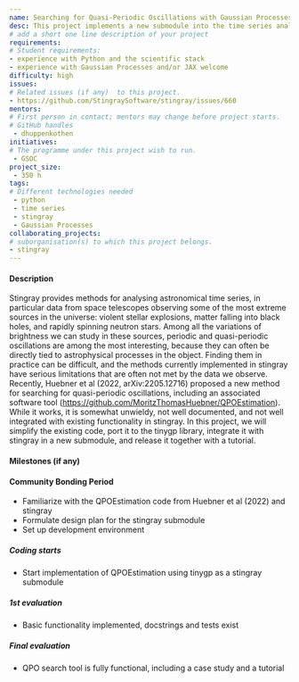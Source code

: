 ```yaml
---
name: Searching for Quasi-Periodic Oscillations with Gaussian Processes
desc: This project implements a new submodule into the time series analysis package stingray to help us search astronomical data for periodic variations in brightness using Gaussian Process regression.
# add a short one line description of your project
requirements:
# Student requirements:
- experience with Python and the scientific stack
- experience with Gaussian Processes and/or JAX welcome
difficulty: high
issues:
# Related issues (if any)  to this project.
- https://github.com/StingraySoftware/stingray/issues/660
mentors:
# First person in contact; mentors may change before project starts.
# GitHub handles
 - dhuppenkothen
initiatives:
# The programme under this project wish to run.
 - GSOC
project_size:
 - 350 h
tags:
# Different technologies needed
 - python
 - time series
 - stingray
 - Gaussian Processes
collaborating_projects:
# suborganisation(s) to which this project belongs.
- stingray
---
```


#### Description

Stingray provides methods for analysing astronomical time series, 
in particular data from space telescopes observing some of the most 
extreme sources in the universe: violent stellar explosions, matter 
falling into black holes, and rapidly spinning neutron stars. Among 
all the variations of brightness we can study in these sources, 
periodic and quasi-periodic oscillations are among the most interesting, 
because they can often be directly tied to astrophysical processes in 
the object. Finding them in practice can be difficult, and the methods 
currently implemented in stingray have serious limitations that are 
often not met by the data we observe. Recently, Huebner et al 
(2022, arXiv:2205.12716) proposed a new method for searching for 
quasi-periodic oscillations, including an associated software tool 
(https://github.com/MoritzThomasHuebner/QPOEstimation). While it 
works, it is somewhat unwieldy, not well documented, and not well 
integrated with existing functionality in stingray. In this project, 
we will simplify the existing code, port it to the tinygp library, 
integrate it with stingray in a new submodule, and release it together 
with a tutorial.


#### Milestones (if any)

#### Community Bonding Period
* Familiarize with the QPOEstimation code from Huebner et al (2022) and stingray
* Formulate design plan for the stingray submodule
* Set up development environment

##### Coding starts

* Start implementation of QPOEstimation using tinygp as a stingray submodule

##### 1st evaluation

* Basic functionality implemented, docstrings and tests exist

##### Final evaluation

* QPO search tool is fully functional, including a case study and a tutorial

